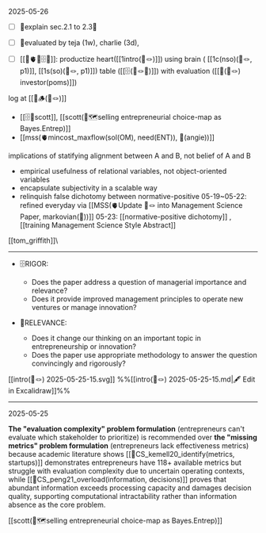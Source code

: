 2025-05-26
- [ ] 🚨explain sec.2.1 to 2.3🚨 
- [ ] 💸evaluated by teja (1w), charlie (3d), 
- [ ] [[📐🫀🧠🗄️💸]]:  productize heart([[1intro(📝🪢)]])  using brain ( [[1c(nso)(📜🪢, p1)]], [[1s(so)(📜🪢, p1)]]) table ([[🗄️(📝🪢🔴)]]) with evaluation ([[💸(📝🪢) investor(poms)]]) 


log at [[🚨🪵(📜🪢)]]
- [[🗄️🧠scott]], [[scott(🧭🗺️selling entrepreneurial choice-map as Bayes.Entrep)]]
- [[mss(🫀mincost_maxflow(sol(OM), need(ENT)), 🧠(angie))]]

implications of statifying alignment between A and B, not belief of A and B
- empirical usefulness of relational variables, not object-oriented variables
- encapsulate subjectivity in a scalable way
- relinquish false dichotomy between normative-positive 
05-19~05-22: refined everyday via [[MSS(🫀Update 📜🪢 into Management Science Paper, markovian(🧠))]]
05-23: [[normative-positive dichotomy]] , [[training Management Science Style Abstract]]

[[tom_griffith]]\

---

- 🗄️RIGOR:
	* Does the paper address a question of managerial importance and relevance? 
	* Does it provide improved management principles to operate new ventures or manage innovation?

- 👥RELEVANCE:
	- Does it change our thinking on an important topic in entrepreneurship or innovation?
	- Does the paper use appropriate methodology to answer the question convincingly and rigorously?

[[intro(📜🪢) 2025-05-25-15.svg]]
%%[[intro(📜🪢) 2025-05-25-15.md|🖋 Edit in Excalidraw]]%%

----


2025-05-25

**The "evaluation complexity" problem formulation** (entrepreneurs can't evaluate which stakeholder to prioritize) is recommended over **the "missing metrics" problem formulation** (entrepreneurs lack effectiveness metrics) because academic literature shows [[📜CS_kemell20_identify(metrics, startups)]] demonstrates entrepreneurs have 118+ available metrics but struggle with evaluation complexity due to uncertain operating contexts, while [[📜CS_peng21_overload(information, decisions)]] proves that abundant information exceeds processing capacity and damages decision quality, supporting computational intractability rather than information absence as the core problem.


[[scott(🧭🗺️selling entrepreneurial choice-map as Bayes.Entrep)]]